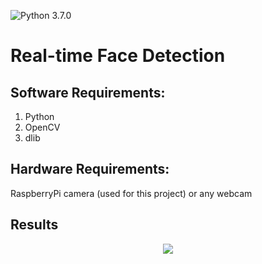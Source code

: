 ![Python 3.7.0](https://img.shields.io/badge/Python-3.7.0-blue.svg)


# Real-time Face Detection

## Software Requirements:

1) Python
2) OpenCV
3) dlib

## Hardware Requirements:
RaspberryPi camera (used for this project) or any webcam

## Results

<p align="center">
  <img width="" height="" src="https://media.giphy.com/media/lMxKADoZRLpWGPD6FZ/giphy.gif">
</p>


